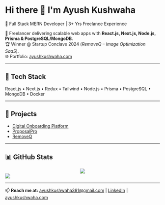 # Hi there 👋 I'm Ayush Kushwaha  

🚀 Full Stack MERN Developer | 3+ Yrs Freelance Experience  

💼 Freelancer delivering scalable web apps with **React.js, Next.js, Node.js, Prisma & PostgreSQL/MongoDB**.  
🏆 Winner @ Startup Conclave 2024 (*RemoveQ – Image Optimization SaaS*).  
🌐 Portfolio: [ayushkushwaha.com](https://ayushkushwaha.com)  

---

## 🔧 Tech Stack  
React.js • Next.js • Redux • Tailwind • Node.js • Prisma • PostgreSQL • MongoDB • Docker  

---

## 🚀 Projects  
- [Digital Onboarding Platform](https://digital-onboarding-platform.vercel.app/)  
- [ProposalPro](http://proposal-tool-ayush-kushwahas-projects.vercel.app/)  
- [RemoveQ](https://removeq.com/)  

---

## 📊 GitHub Stats  
<div align="center">
  <img src ="https://github-readme-streak-stats.herokuapp.com?user=ayushkush1&theme=darcula&hide_border=true&background=FFFFFF00">
</div>
<img src="https://komarev.com/ghpvc/?username=ayushkush1&style=for-the-badge&color=orange">

---

📫 **Reach me at:** [ayushkushwaha381@gmail.com](mailto:ayushkushwaha381@gmail.com) | [LinkedIn](https://www.linkedin.com/in/ayush-kushwaha-b3b76915b/) | [ayushkushwaha.com](https://ayushkushwaha.com)  
